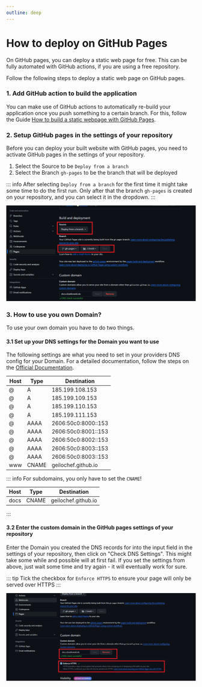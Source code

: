 ```yaml
---
outline: deep
---
```


# How to deploy on GitHub Pages

On GitHub pages, you can deploy a static web page for free. This can be fully automated with GitHub actions, if you
are using a free repository.

Follow the following steps to deploy a static web page on GitHub pages.

### 1. Add GitHub action to build the application

You can make use of GitHub actions to automatically re-build your application once you push something to a certain
branch. For this, follow the Guide
[How to build a static webpage with GitHub Pages](/github-pages/build-static-pages-with-github-actions).

### 2. Setup GitHub pages in the settings of your repository

Before you can deploy your built website with GitHub pages, you need to activate GitHub pages in the settings
of your repository.

1. Select the Source to be `Deploy from a branch`
2. Select the Branch `gh-pages` to be the branch that will be deployed

::: info
 After selecting `Deploy from a branch` for the first time it might take some time to do the first run. Only after
 that the branch `gh-pages` is created on your repository, and you can select it in the dropdown.
:::

![Github Repository Settings](./img/github-pages-settings-1.png)

### 3. How to use you own Domain?

To use your own domain you have to do two things.

#### 3.1 Set up your DNS settings for the Domain you want to use

The following settings are what you need to set in your providers DNS config for your Domain. For a detailed
documentation, follow the steps on the
[Official Documentation](https://docs.github.com/de/pages/configuring-a-custom-domain-for-your-github-pages-site').

| Host | Type  | Destination         |
|------|-------|---------------------|
| @    | A     | 185.199.108.153     |
| @    | A     | 185.199.109.153     |
| @    | A     | 185.199.110.153     |
| @    | A     | 185.199.111.153     |
| @    | AAAA  | 2606:50c0:8000::153 |
| @    | AAAA  | 2606:50c0:8001::153 |
| @    | AAAA  | 2606:50c0:8002::153 |
| @    | AAAA  | 2606:50c0:8003::153 |
| @    | AAAA  | 2606:50c0:8003::153 |
| www  | CNAME | geilochef.github.io |

::: info
For subdomains, you only have to set the `CNAME`!

| Host | Type  | Destination         |
|------|-------|---------------------|
| docs | CNAME | geilochef.github.io |
:::


#### 3.2 Enter the custom domain in the GitHub pages settings of your repository

Enter the Domain you created the DNS records for into the input field in the settings of your repository, then 
click on "Check DNS Settings". This might take some while and possible will at
first fail. If you set the settings from above, just wait some time and try
again - it will eventually work for sure.

::: tip
Tick the checkbox for `Enforce HTTPS` to ensure your
page will only be served over HTTPS
:::

![Github Repository Settings](./img/github-pages-settings-2.png)